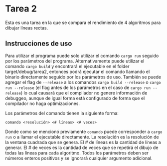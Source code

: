 # Tarea 2
Esta es una tarea en la que se compara el rendimiento de 4 algoritmos para dibujar líneas rectas.

## Instrucciones de uso

Para utilizar el programa puede solo utilizar el comando `cargo run` seguido por los parámetros del programa. Alternativamente puede utilizar el comando `cargo build` y encontrará el ejecutable en el folder target/debug/tarea2, entonces podrá ejecutar el comando llamando el binario directamente seguido por los parámetros de uso. También se puede agregar el flag de `--release` a los comandos `cargo build --release` o  `cargo run --release` (el flag antes de los parámetros en el caso de `cargo run --release`) lo cual causará que el compilador no genere información de debuggeo, aunque de igual forma está configurado de forma que el compilador no haga optimizaciones.

Los parámetros del comando tienen la siguiente forma:
```
comando <resolución> <# líneas> <# veces>
```

Donde como se mencionó previamente `comando` puede corresponder a `cargo run` o a llamar el ejecutable directamente. La resolución es la resolución de la ventana cuadrada que se genera. El # de líneas es la cantidad de líneas a generar. El # de veces es la cantidad de veces que se repetirá el dibujo de todas las líneas para cada algoritmo. Todos los parámetros deben ser números enteros positivos y se ignorará cualquier argumento adicional.
